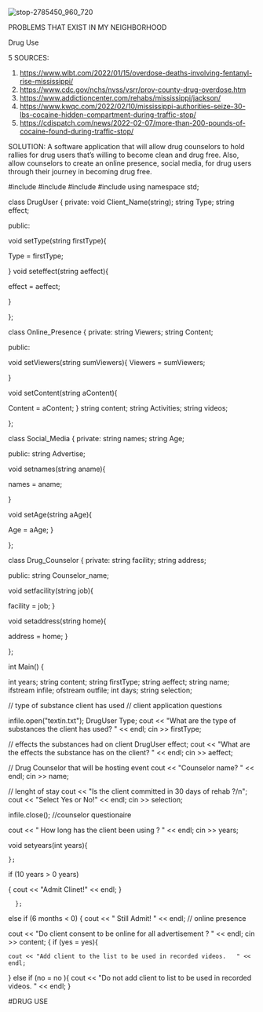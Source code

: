 ![stop-2785450_960_720](https://user-images.githubusercontent.com/97463503/161654779-5c929da8-473d-49d9-8240-728f8e6c9d18.jpg)

PROBLEMS THAT EXIST IN MY NEIGHBORHOOD

Drug Use

5 SOURCES:
1. https://www.wlbt.com/2022/01/15/overdose-deaths-involving-fentanyl-rise-mississippi/ 
2. https://www.cdc.gov/nchs/nvss/vsrr/prov-county-drug-overdose.htm  
3. https://www.addictioncenter.com/rehabs/mississippi/jackson/ 
4. https://www.kwqc.com/2022/02/10/mississippi-authorities-seize-30-lbs-cocaine-hidden-compartment-during-traffic-stop/ 
5. https://cdispatch.com/news/2022-02-07/more-than-200-pounds-of-cocaine-found-during-traffic-stop/

SOLUTION:
A software application that will allow drug counselors to hold rallies for drug users that’s willing to become clean and drug free. Also, allow counselors to create an online presence, social media, for drug users through their journey in becoming drug free. 


#include <iostream>
#include <fstream>
#include <iomanip>
#include <string>
using namespace std;



class DrugUser
{
private:
void Client_Name(string);
string Type;
string effect;

public:

void setType(string firstType){

  Type = firstType;
  
}
void seteffect(string aeffect){

effect = aeffect;
  
}

};


class Online_Presence
{
private: 
string Viewers;
string Content;


public:

void setViewers(string sumViewers){
Viewers = sumViewers;

  
}

void setContent(string aContent){

  Content = aContent; 
}
string content;
string Activities;
string videos;

};


class Social_Media
{
private: 
string names;
string Age; 


public: 
string Advertise;

void setnames(string aname){
  
names = aname;
  
}

void setAge(string aAge){

  Age = aAge;
}

};

class Drug_Counselor
{
private:
string facility;
string address;


public:
string Counselor_name;

void setfacility(string job){

  facility = job;
}

void setaddress(string home){

  address = home; 
}

};



int Main()
{

  int years;
  string content;
  string firstType;
  string aeffect;
  string name;
  ifstream infile;
  ofstream outfile;
  int days;
  string selection;

  
  // type of substance client has used
  // client application questions

infile.open("textin.txt");
DrugUser Type;
cout << "What are the type of substances the client has used? " << endl;
  cin >> firstType;

  
// effects the substances had on client 
DrugUser effect;
  cout << "What are the effects the substance has on the client? " << endl;
  cin >> aeffect;

  // Drug Counselor that will be hosting event
  cout << "Counselor name? " << endl;
  cin >> name;

  // lenght of stay
cout << "Is the client committed in 30 days of rehab ?/n";
cout << "Select Yes or No!" << endl;
cin >> selection;
    
  
  infile.close();
  //counselor questionaire


cout << " How long has the client been using ? " << endl;
  cin >> years;
  
void setyears(int years){
  

    };
  

if (10 years > 0 years)

{
  cout << "Admit Clinet!" << endl;
}

    
      };

  else if (6 months < 0)
  { 
cout << " Still Admit! " << endl;
  // online presence

  cout << "Do client consent to be online for all advertisement ? " << endl;
cin >> content;
  {
  if (yes = yes){

    cout << "Add client to the list to be used in recorded videos.   " << endl;
  }
else if (no = no ){
cout << "Do not add client to list to be used in recorded videos. " << endl;
  }



  

  
  






#DRUG USE
